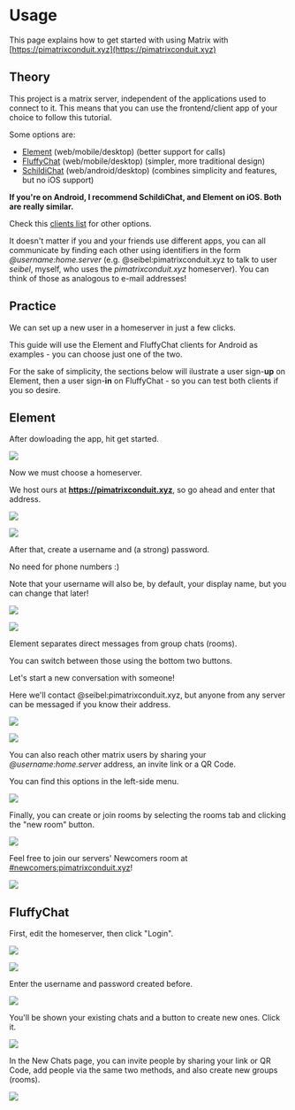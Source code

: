 # Usage

This page explains how to get started with using Matrix with [https://pimatrixconduit.xyz](https://pimatrixconduit.xyz)

## Theory

This project is a matrix server, independent of the applications used to connect to it. This means that you can use the frontend/client app of your choice to follow this tutorial.

Some options are:

- [Element](https://element.io) (web/mobile/desktop) (better support for calls)
- [FluffyChat](https://fluffychat.im) (web/mobile/desktop) (simpler, more traditional design)
- [SchildiChat](https://schildi.chat) (web/android/desktop) (combines simplicity and features, but no iOS support)

**If you're on Android, I recommend SchildiChat, and Element on iOS. Both are really similar.**

Check this [clients list](https://matrix.org/clients) for other options.

It doesn't matter if you and your friends use different apps, you can all communicate by finding each other using identifiers in the form *@username:home.server* (e.g. @seibel:pimatrixconduit.xyz to talk to user *seibel*, myself, who uses the *pimatrixconduit.xyz* homeserver).
You can think of those as analogous to e-mail addresses!

## Practice

We can set up a new user in a homeserver in just a few clicks. 

This guide will use the Element and FluffyChat clients for Android as examples - you can choose just one of the two.

For the sake of simplicity, the sections below will ilustrate a user sign-**up** on Element, then a user sign-**in** on FluffyChat - so you can test both clients if you so desire.

## Element

After dowloading the app, hit get started.

![](element_get_started.jpeg)

Now we must choose a homeserver.

We host ours at **https://pimatrixconduit.xyz**, so go ahead and enter that address.

![](element_other_server.jpeg)

![](element_type_server.jpeg)

After that, create a username and (a strong) password. 

No need for phone numbers :)

Note that your username will also be, by default, your display name, but you can change that later!

![](element_sign_up.jpeg)

![](element_user_password.jpeg)

Element separates direct messages from group chats (rooms).

You can switch between those using the bottom two buttons.

Let's start a new conversation with someone!

Here we'll contact @seibel:pimatrixconduit.xyz, but anyone from any server can be messaged if you know their address.

![](element_directs.jpeg)

![](element_new_direct.jpeg)

You can also reach other matrix users by sharing your *@username:home.server* address, an invite link or a QR Code.

You can find this options in the left-side menu.

![](element_menu.jpeg)

Finally, you can create or join rooms by selecting the rooms tab and clicking the "new room" button.

![](element_rooms.jpeg)

Feel free to join our servers' Newcomers room at [#newcomers:pimatrixconduit.xyz](https://matrix.to/#/#newcomers:pimatrixconduit.xyz)!

![](element_newcomers.jpeg)

## FluffyChat

First, edit the homeserver, then click "Login".

![](fluffychat_edit_server.jpeg)

![](fluffychat_login.jpeg)

Enter the username and password created before.

![](fluffychat_user_password.jpeg)

You'll be shown your existing chats and a button to create new ones. Click it.

![](fluffychat_chats.jpeg)

In the New Chats page, you can invite people by sharing your link or QR Code, add people via the same two methods, and also create new groups (rooms).

![](fluffychat_new_chat.jpeg)

